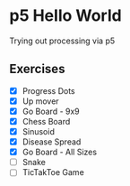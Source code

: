 # p5 Hello World

Trying out processing via p5

## Exercises

- [x] Progress Dots
- [x] Up mover
- [x] Go Board - 9x9
- [x] Chess Board
- [x] Sinusoid
- [x] Disease Spread
- [x] Go Board - All Sizes
- [ ] Snake
- [ ] TicTakToe Game
